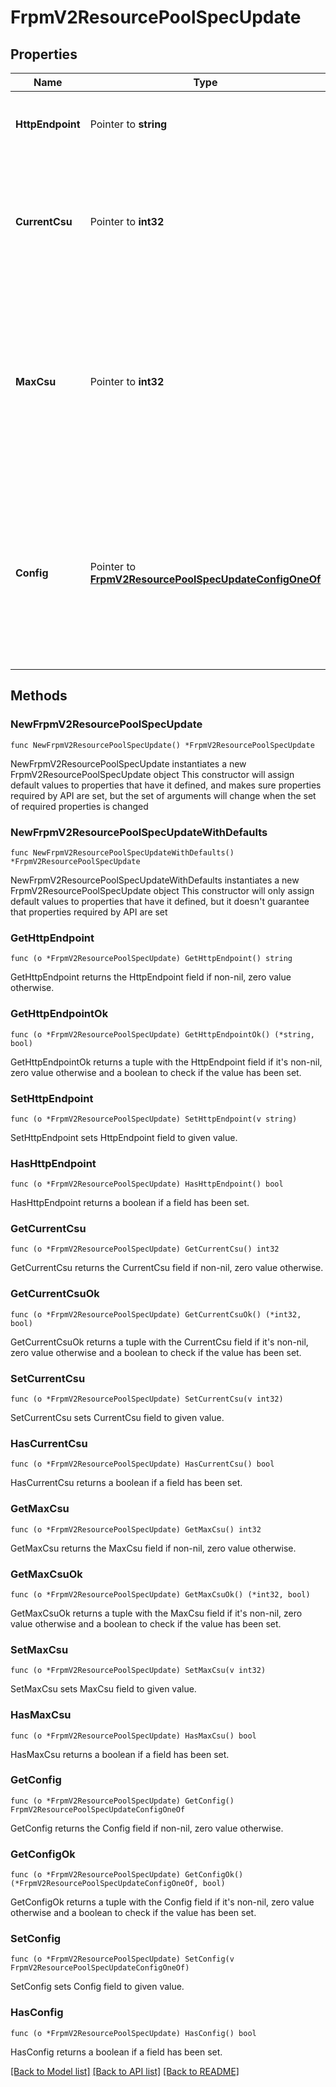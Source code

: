 # FrpmV2ResourcePoolSpecUpdate

## Properties

Name | Type | Description | Notes
------------ | ------------- | ------------- | -------------
**HttpEndpoint** | Pointer to **string** | The API endpoint of the Flink resource pool. | [optional] 
**CurrentCsu** | Pointer to **int32** | The number of CSUs (Confluent Streaming Units) currently allocated to this Flink resource pool. | [optional] [readonly] 
**MaxCsu** | Pointer to **int32** | Maximum number of Confluent Streaming Units (CSUs) that the Flink resource pool should auto-scale to. If not specified, the value defaults to 8.  | [optional] 
**Config** | Pointer to [**FrpmV2ResourcePoolSpecUpdateConfigOneOf**](FrpmV2ResourcePoolSpecUpdateConfigOneOf.md) | The type of of the Flink resource pool. Note: Clusters can be upgraded from Basic to Standard, but cannot be downgraded from Standard to Basic.  | [optional] 

## Methods

### NewFrpmV2ResourcePoolSpecUpdate

`func NewFrpmV2ResourcePoolSpecUpdate() *FrpmV2ResourcePoolSpecUpdate`

NewFrpmV2ResourcePoolSpecUpdate instantiates a new FrpmV2ResourcePoolSpecUpdate object
This constructor will assign default values to properties that have it defined,
and makes sure properties required by API are set, but the set of arguments
will change when the set of required properties is changed

### NewFrpmV2ResourcePoolSpecUpdateWithDefaults

`func NewFrpmV2ResourcePoolSpecUpdateWithDefaults() *FrpmV2ResourcePoolSpecUpdate`

NewFrpmV2ResourcePoolSpecUpdateWithDefaults instantiates a new FrpmV2ResourcePoolSpecUpdate object
This constructor will only assign default values to properties that have it defined,
but it doesn't guarantee that properties required by API are set

### GetHttpEndpoint

`func (o *FrpmV2ResourcePoolSpecUpdate) GetHttpEndpoint() string`

GetHttpEndpoint returns the HttpEndpoint field if non-nil, zero value otherwise.

### GetHttpEndpointOk

`func (o *FrpmV2ResourcePoolSpecUpdate) GetHttpEndpointOk() (*string, bool)`

GetHttpEndpointOk returns a tuple with the HttpEndpoint field if it's non-nil, zero value otherwise
and a boolean to check if the value has been set.

### SetHttpEndpoint

`func (o *FrpmV2ResourcePoolSpecUpdate) SetHttpEndpoint(v string)`

SetHttpEndpoint sets HttpEndpoint field to given value.

### HasHttpEndpoint

`func (o *FrpmV2ResourcePoolSpecUpdate) HasHttpEndpoint() bool`

HasHttpEndpoint returns a boolean if a field has been set.

### GetCurrentCsu

`func (o *FrpmV2ResourcePoolSpecUpdate) GetCurrentCsu() int32`

GetCurrentCsu returns the CurrentCsu field if non-nil, zero value otherwise.

### GetCurrentCsuOk

`func (o *FrpmV2ResourcePoolSpecUpdate) GetCurrentCsuOk() (*int32, bool)`

GetCurrentCsuOk returns a tuple with the CurrentCsu field if it's non-nil, zero value otherwise
and a boolean to check if the value has been set.

### SetCurrentCsu

`func (o *FrpmV2ResourcePoolSpecUpdate) SetCurrentCsu(v int32)`

SetCurrentCsu sets CurrentCsu field to given value.

### HasCurrentCsu

`func (o *FrpmV2ResourcePoolSpecUpdate) HasCurrentCsu() bool`

HasCurrentCsu returns a boolean if a field has been set.

### GetMaxCsu

`func (o *FrpmV2ResourcePoolSpecUpdate) GetMaxCsu() int32`

GetMaxCsu returns the MaxCsu field if non-nil, zero value otherwise.

### GetMaxCsuOk

`func (o *FrpmV2ResourcePoolSpecUpdate) GetMaxCsuOk() (*int32, bool)`

GetMaxCsuOk returns a tuple with the MaxCsu field if it's non-nil, zero value otherwise
and a boolean to check if the value has been set.

### SetMaxCsu

`func (o *FrpmV2ResourcePoolSpecUpdate) SetMaxCsu(v int32)`

SetMaxCsu sets MaxCsu field to given value.

### HasMaxCsu

`func (o *FrpmV2ResourcePoolSpecUpdate) HasMaxCsu() bool`

HasMaxCsu returns a boolean if a field has been set.

### GetConfig

`func (o *FrpmV2ResourcePoolSpecUpdate) GetConfig() FrpmV2ResourcePoolSpecUpdateConfigOneOf`

GetConfig returns the Config field if non-nil, zero value otherwise.

### GetConfigOk

`func (o *FrpmV2ResourcePoolSpecUpdate) GetConfigOk() (*FrpmV2ResourcePoolSpecUpdateConfigOneOf, bool)`

GetConfigOk returns a tuple with the Config field if it's non-nil, zero value otherwise
and a boolean to check if the value has been set.

### SetConfig

`func (o *FrpmV2ResourcePoolSpecUpdate) SetConfig(v FrpmV2ResourcePoolSpecUpdateConfigOneOf)`

SetConfig sets Config field to given value.

### HasConfig

`func (o *FrpmV2ResourcePoolSpecUpdate) HasConfig() bool`

HasConfig returns a boolean if a field has been set.


[[Back to Model list]](../README.md#documentation-for-models) [[Back to API list]](../README.md#documentation-for-api-endpoints) [[Back to README]](../README.md)



